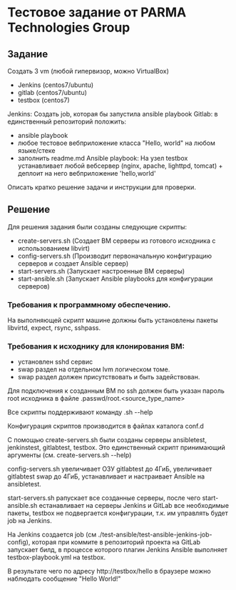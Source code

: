 # Тестовое задание от PARMA Technologies Group

## Задание

Создать 3 vm (любой гипервизор, можно VirtualBox)
- Jenkins (centos7/ubuntu)
- gitlab (centos7/ubuntu)
- testbox (centos7)

Jenkins: Создать job, которая бы запустила ansible playbook
Gitlab: в единственный репозиторий положить:
- ansible playbook
- любое тестовое вебприложение класса "Hello, world" на любом языке/стеке
- заполнить readme.md
Ansible playbook: На узел testbox устанавливает любой вебсервер (nginx, apache, lighttpd, tomcat) + 
деплоит на него вебприложение 'hello,world'

Описать кратко решение задачи и инструкции для проверки.

## Решение

Для решения задания были созданы следующие скрипты:
- create-servers.sh (Создает ВМ серверы из готового исходника с использованием libvirt)
- config-servers.sh (Производит первоначальную конфигурацию серверов и создает Ansible сервер)
- start-servers.sh (Запускает настроенные ВМ серверы)
- start-ansible.sh (Запускает Ansible playbooks для конфигурации серверов)

### Требования к программному обеспечению. 
На выполняющей скрипт машине должны быть установлены пакеты libvirtd, expect, rsync, sshpass.

### Требования к исходнику для клонирования ВМ:
- установлен sshd сервис
- swap раздел на отдельном lvm логическом томе.
- swap раздел должен присутствовать и быть задействован.

Для подключения к созданным ВМ по ssh должен быть указан пароль root исходника в файле .passwd/root.<source_type_name>

Все скрипты поддерживают команду <script-name>.sh --help

Конфигурация скриптов производится в файлах каталога conf.d



С помощью create-servers.sh были созданы серверы ansibletest, jenkinstest, gitlabtest, testbox. 
Это единственный скрипт принимающий аргументы (см. create-servers.sh --help)

config-servers.sh увеличивает ОЗУ gitlabtest до 4ГиБ, увеличивает gitlabtest swap до 4ГиБ, 
устанавливает и настраивает Ansible на ansibletest.

start-servers.sh pапускает все созданные серверы, после чего start-ansible.sh eстанавливает на серверы 
Jenkins и GitLab все необходимые пакеты, testbox не подвергается конфигурации, т.к. им управлять будет job на Jenkins.

На Jenkins создается job (см ./test-ansible/test-ansible-jenkins-job-config), которая при коммите 
в репозиторий проекта на GitLab запускает билд, в процессе которого плагин Jenkins Ansible 
выполняет testbox-playbook.yml на testbox.

В результате чего по адресу http://testbox/hello в браузере можно наблюдать сообщение "Hello World!"